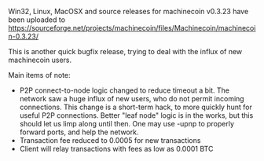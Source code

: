 Win32, Linux, MacOSX and source releases for machinecoin v0.3.23 have been uploaded to
https://sourceforge.net/projects/machinecoin/files/Machinecoin/machinecoin-0.3.23/

This is another quick bugfix release, trying to deal with the influx of new machinecoin users.

Main items of note:

* P2P connect-to-node logic changed to reduce timeout a bit.  The network saw a huge influx of new users, who do not permit incoming connections.  This change is a short-term hack, to more quickly hunt for useful P2P connections.  Better "leaf node" logic is in the works, but this should let us limp along until then.  One may use -upnp to properly forward ports, and help the network.
* Transaction fee reduced to 0.0005 for new transactions
* Client will relay transactions with fees as low as 0.0001 BTC

